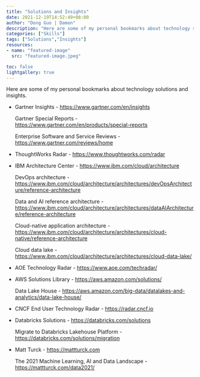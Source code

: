 ```yaml
---
title: "Solutions and Insights"
date: 2021-12-19T14:52:49+08:00
author: "Dong Guo | Damon"
description: "Here are some of my personal bookmarks about technology solutions and insights."
categories: ["Skills"]
tags: ["Solutions","Insights"]
resources:
- name: "featured-image"
  src: "featured-image.jpeg"

toc: false
lightgallery: true
---
```


Here are some of my personal bookmarks about technology solutions and insights.

<!--more-->

+ Gartner Insights - https://www.gartner.com/en/insights

   Gartner Special Reports - https://www.gartner.com/en/products/special-reports

   Enterprise Software and Service Reviews - https://www.gartner.com/reviews/home

+ ThoughtWorks Radar - https://www.thoughtworks.com/radar

+ IBM Architecture Center - https://www.ibm.com/cloud/architecture
   
   DevOps architecture - https://www.ibm.com/cloud/architecture/architectures/devOpsArchitecture/reference-architecture

   Data and AI reference architecture - https://www.ibm.com/cloud/architecture/architectures/dataAIArchitecture/reference-architecture

   Cloud-native application architecture - https://www.ibm.com/cloud/architecture/architectures/cloud-native/reference-architecture

   Cloud data lake - https://www.ibm.com/cloud/architecture/architectures/cloud-data-lake/

+ AOE Technology Radar - https://www.aoe.com/techradar/

+ AWS Solutions Library - https://aws.amazon.com/solutions/

   Data Lake House - https://aws.amazon.com/big-data/datalakes-and-analytics/data-lake-house/

+ CNCF End User Technology Radar - https://radar.cncf.io

+ Databricks Solutions - https://databricks.com/solutions
   
   Migrate to Databricks Lakehouse Platform - https://databricks.com/solutions/migration

+ Matt Turck - https://mattturck.com

   The 2021 Machine Learning, AI and Data Landscape - https://mattturck.com/data2021/
